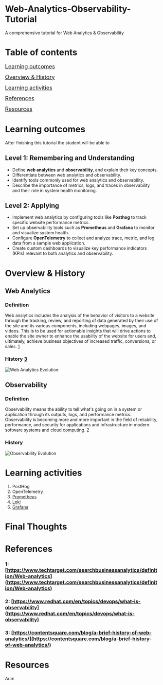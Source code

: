 # Web-Analytics-Observability-Tutorial

A comprehensive tutorial for Web Analytics &amp; Observability

# Table of contents

<span style="font-size: 18px;">[Learning outcomes](#learning-outcomes)</span>

<span style="font-size: 18px;">[Overview &amp; History](#overview--history)</span>

<span style="font-size: 18px;">[Learning activities](#learning-activities)</span>

<span style="font-size: 18px;">[References](#references)</span>

<span style="font-size: 18px;">[Resources](#resources)</span>

# Learning outcomes

After finishing this tutorial the student will be able to

## Level 1: Remembering and Understanding

- Define **web analytics** and **observability**, and explain their key concepts.
- Differentiate between web analytics and observability.
- Identify tools commonly used for web analytics and observability.
- Describe the importance of metrics, logs, and traces in observability and their role in system health monitoring.

## Level 2: Applying

- Implement web analytics by configuring tools like **Posthog** to track specific website performance metrics.
- Set up observability tools such as **Prometheus** and **Grafana** to monitor and visualize system health.
- Configure **OpenTelemetry** to collect and analyze trace, metric, and log data from a sample web application.
- Create custom dashboards to visualize key performance indicators (KPIs) relevant to both analytics and observability.

# Overview &amp; History

## Web Analytics

### Definition

Web analytics includes the analysis of the behavior of visitors to a website through the tracking, review, and reporting of data generated by their use of the site and its various components, including webpages, images, and videos. This is to be used for actionable insights that will drive actions to enable the site owner to enhance the usability of the website for users and, ultimately, achieve business objectives of increased traffic, conversions, or sales. [1]

### History [3]

![Web Analytics Evolution](Images/web-analytics-evolution.drawio.svg)

## Observability

### Definition

Observability means the ability to tell what's going on in a system or application through its outputs, logs, and performance metrics. Observability is becoming more and more important in the field of reliability, performance, and security for applications and infrastructure in modern software systems and cloud computing. [2]

### History

![Observability Evolution](Images/observability-evolution.drawio.svg)

# Learning activities
1. PostHog
2. OpenTelemetry
3. [Prometheus](./readmes/Prometheus.md)
4. [Loki](./readmes/Loki.md)
5. [Grafana](./readmes/Grafana.md)

# Final Thoughts

# References

[1]: https://www.techtarget.com/searchbusinessanalytics/definition/Web-analytics
[2]: https://www.redhat.com/en/topics/devops/what-is-observability
[3]: https://contentsquare.com/blog/a-brief-history-of-web-analytics/

### 1: [https://www.techtarget.com/searchbusinessanalytics/definition/Web-analytics](https://www.techtarget.com/searchbusinessanalytics/definition/Web-analytics)

### 2: [https://www.redhat.com/en/topics/devops/what-is-observability](https://www.redhat.com/en/topics/devops/what-is-observability)

### 3: [https://contentsquare.com/blog/a-brief-history-of-web-analytics/](https://contentsquare.com/blog/a-brief-history-of-web-analytics/)

# Resources

Aum
